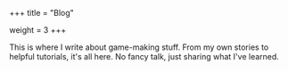 +++
title = "Blog"

weight = 3
+++

This is where I write about game-making stuff. From my own stories to helpful tutorials, it's all here. No fancy talk, just sharing what I've learned.
